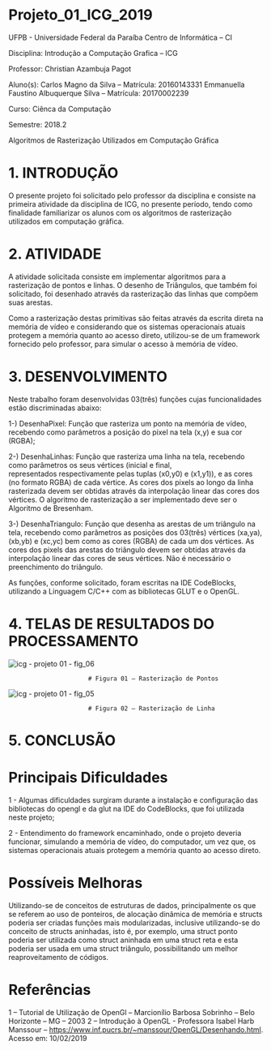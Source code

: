 # Projeto_01_ICG_2019

UFPB - Universidade Federal da Paraíba  Centro de Informática – CI 
 
Disciplina: Introdução a Computação Grafica – ICG 
 
Professor: Christian Azambuja Pagot 
 
Aluno(s): Carlos Magno da Silva – Matrícula: 20160143331 
          Emmanuella Faustino Albuquerque Silva   – Matrícula:  20170002239  
 
Curso: Ciênca da Computação  
 
Semestre: 2018.2 

Algoritmos de Rasterização Utilizados em Computação Gráfica 
 
 
# 1. INTRODUÇÃO 
O presente projeto foi solicitado pelo professor da disciplina e consiste na primeira atividade da disciplina de ICG, 
no presente período, tendo como finalidade familiarizar os alunos com os algoritmos de rasterização utilizados em computação
gráfica. 

# 2. ATIVIDADE 
A atividade solicitada consiste em implementar  algoritmos  para  a  rasterização  de pontos e linhas. O desenho de Triângulos,
 que também foi solicitado, foi desenhado através da rasterização das linhas que compõem suas arestas.  
 
Como a rasterização destas primitivas são feitas através da escrita direta na memória de vídeo e considerando que os sistemas 
operacionais atuais protegem a memória quanto ao acesso direto, utilizou-se de um framework fornecido pelo professor, para 
simular o acesso à memória de vídeo.

# 3. DESENVOLVIMENTO 
Neste trabalho foram desenvolvidas 03(três) funções cujas funcionalidades estão discriminadas abaixo: 
 
1-) DesenhaPixel: Função que rasteriza um ponto na memória de vídeo, recebendo como parâmetros a posição do pixel na tela 
(x,y) e sua cor (RGBA);  

2-) DesenhaLinhas: Função que rasteriza uma linha na tela, recebendo como parâmetros os seus vértices (inicial  e  final,  
representados  respectivamente  pelas  tuplas  (x0,y0)  e  (x1,y1)),  e  as  cores (no formato RGBA) de cada vértice. As cores
 dos pixels ao longo da linha rasterizada devem ser obtidas através da interpolação linear das cores dos vértices. O algoritmo
 de rasterização a ser implementado deve ser o Algoritmo de Bresenham.
 
3-) DesenhaTriangulo: Função  que  desenha  as  arestas  de  um  triângulo  na  tela, recebendo como parâmetros as posições dos
03(três) vértices (xa,ya), (xb,yb) e (xc,yc) bem como as cores (RGBA) de cada um dos vértices. As cores dos pixels das arestas
do triângulo devem ser obtidas através da  interpolação  linear  das  cores  de  seus  vértices.  Não  é  necessário  o  
preenchimento  do triângulo. 
 
As funções, conforme solicitado, foram escritas na IDE CodeBlocks, utilizando a Linguagem C/C++ com as bibliotecas GLUT e 
o OpenGL. 

# 4. TELAS DE RESULTADOS DO PROCESSAMENTO 

![icg - projeto 01 - fig_06](https://user-images.githubusercontent.com/46049252/52759223-376d1e80-2ff2-11e9-9a5c-2ed607e8b152.png)

                          # Figura 01 – Rasterização de Pontos 

![icg - projeto 01 - fig_05](https://user-images.githubusercontent.com/46049252/52759228-40f68680-2ff2-11e9-9db9-1dc2dba49b7b.png)

                          # Figura 02 – Rasterização de Linha 

# 5. CONCLUSÃO 
 
# Principais Dificuldades    
    
1 -  Algumas dificuldades surgiram durante a instalação e configuração das bibliotecas do opengl e da glut na IDE do 
CodeBlocks, que foi utilizada neste projeto; 
 
2 - Entendimento do framework encaminhado, onde o projeto deveria funcionar, simulando a memória de vídeo, do computador, 
um vez que, os sistemas operacionais atuais protegem a memória quanto ao acesso direto. 

# Possíveis Melhoras 
 
Utilizando-se de conceitos de estruturas de dados, principalmente os que se referem ao uso de ponteiros, de alocação 
dinâmica de memória e structs poderia ser criadas funções mais modularizadas, inclusive utilizando-se do conceito de 
structs aninhadas, isto é, por exemplo, uma struct ponto poderia ser utilizada como struct aninhada em uma struct reta e 
esta poderia ser usada em uma struct triângulo, possibilitando um melhor reaproveitamento de códigos.  

# Referências  
 
1 – Tutorial de Utilização de OpenGl – Marcionílio Barbosa Sobrinho – Belo Horizonte – MG – 2003 
2 – Introdução à OpenGL - Professora Isabel Harb Manssour – https://www.inf.pucrs.br/~manssour/OpenGL/Desenhando.html.    
    Acesso em: 10/02/2019 
 









